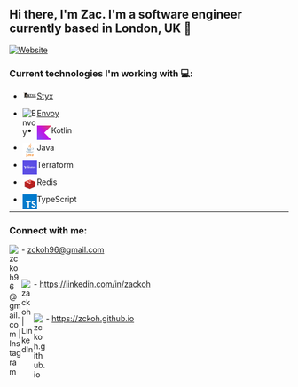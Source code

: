 ## Hi there, I'm Zac. I'm a software engineer currently based in London, UK 👋

[![Website](https://img.shields.io/website?label=zckoh.github.io&style=for-the-badge&url=https%3A%2F%2Fzckoh.github.io)][website]

### Current technologies I'm working with 💻:

- <img align="left" alt="React" width="26px" title="React" src="https://raw.githubusercontent.com/ExpediaGroup/styx/master/docs/assets/styx-logo.svg" /> [Styx](https://github.com/ExpediaGroup/styx)

- <img align="left" alt="Envoy" width="26px" title="Envoy" src="https://raw.githubusercontent.com/envoyproxy/artwork/main/Stacked%20PNG/Envoy_Logo_Stacked_PANTONE.png" /> [Envoy](https://github.com/envoyproxy/envoy)

- <img align="left" alt="kotlin" width="26px" title="kotlin" src="https://raw.githubusercontent.com/github/explore/4479d2a2c854198cb00160f8593519c14dc3b905/topics/kotlin/kotlin.png" /> Kotlin

- <img align="left" alt="java" width="26px" title="java" src="https://raw.githubusercontent.com/github/explore/5b3600551e122a3277c2c5368af2ad5725ffa9a1/topics/java/java.png" /> Java

- <img align="left" alt="terraform" width="26px" title="terraform" src="https://raw.githubusercontent.com/github/explore/80688e429a7d4ef2fca1e82350fe8e3517d3494d/topics/terraform/terraform.png" /> Terraform

- <img align="left" alt="Redis" width="26px" title="Redis" src="https://raw.githubusercontent.com/github/explore/80688e429a7d4ef2fca1e82350fe8e3517d3494d/topics/redis/redis.png" /> Redis

- <img align="left" alt="TypeScript" width="26px" title="TypeScript" src="https://raw.githubusercontent.com/github/explore/80688e429a7d4ef2fca1e82350fe8e3517d3494d/topics/typescript/typescript.png" /> TypeScript

<!-- --- -->

<!-- ### Currently listening to 🎧 -->
<!-- <img src="https://spotify-readme.zckoh.vercel.app/api/spotify-playing" alt="Spotify Playing" width="350" /> -->

---

### Connect with me:

[<img align="left" alt="zckoh96@gmail.com | Instagram" width="22px" src="https://www.iconsdb.com/icons/preview/caribbean-blue/email-xxl.png" />][email] - zckoh96@gmail.com

<br />

[<img align="left" alt="zackoh | LinkedIn" width="22px" src="https://www.iconsdb.com/icons/preview/caribbean-blue/linkedin-3-xxl.png" />][linkedin] - https://linkedin.com/in/zackoh

<br />

[<img align="left" alt="zckoh.github.io" width="22px" src="https://www.iconsdb.com/icons/preview/caribbean-blue/globe-4-xxl.png" />][website] - https://zckoh.github.io

<br />


[website]: https://zckoh.github.io
[linkedin]: https://linkedin.com/in/zackoh
[email]: mailto:zckoh96@gmail.com
